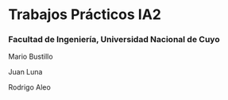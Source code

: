 # Trabajos Prácticos IA2
### Facultad de Ingeniería, Universidad Nacional de Cuyo
Mario Bustillo

Juan Luna

Rodrigo Aleo
